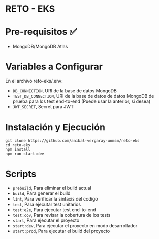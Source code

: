 # RETO - EKS

# Pre-requisitos ✅
- MongoDB/MongoDB Atlas

# Variables a Configurar

En el archivo reto-eks/.env:
- `DB_CONNECTION`, URI de la base de datos MongoDB
- `TEST_DB_CONNECTION`, URI de la base de datos de datos MongoDB de prueba para los test end-to-end (Puede usar la anterior, si desea)
- `JWT_SECRET`, Secret para JWT

# Instalación y Ejecución

```
git clone https://github.com/anibal-vergaray-unmsm/reto-eks
cd reto-eks
npm install
npm run start:dev

```
# Scripts
- `prebuild`, Para eliminar el build actual
- `build`, Para generar el build
- `lint`, Para verificar la sintaxis del codigo
- `test`, Para ejecutar test unitarios
- `test:e2e`, Para ejecutar test end-to-end
- `test:cov`, Para revisar la cobertura de los tests
- `start`, Para ejecutar el proyecto
- `start:dev`, Para ejecutar el proyecto en modo desarrollador
- `start:prod`, Para ejecutar el build del proyecto